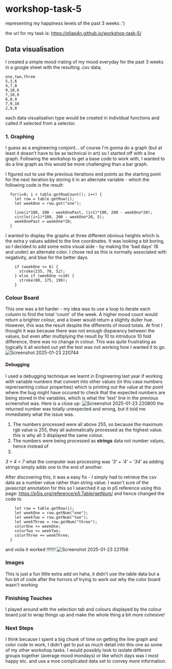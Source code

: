 # workshop-task-5
representing my happiness levels of the past 3 weeks :')

the url for my task is: https://ellap4n.github.io/workshop-task-5/

## Data visualisation
I created a simple mood rrating of my mood everyday for the past 3 weeks in a google sheet with the resulting .csv data;
```
one,two,three
5,3,6
4,7,8
9,10,6
7,10,9
6,8,4
7,9,10
2,9,8
```
each data visualisation type would be created in individual functions and called if selected from a selector. 

### 1. Graphing
I guess as a engineering conjoint... of course I'm gonna do a graph (but at least it doesn't have to be as technical in art) so I started off with a line graph. 
Following the workshop to get a base code to work with, I wanted to do a line graph as this would be more challenging than a bar graph. 

I figured out to use the previous iterations end points as the starting point for the next iteration by storing it in an alternate variable - which the following code is the result:

```
  for(i=0; i < table.getRowCount(); i++) {
    let row = table.getRow(i);
    let weekOne = row.get("one");

    line(i*100, 200 - weekOnePast, (i+1)*100, 200 - weekOne*20);
    circle((i+1)*100, 200 - weekOne*20, 5);
    weekOnePast = weekOne*20;
  }
```
I wanted to display the graphs at three different obvious heights which is the extra y values added to the line coordinates. 
It was looking a bit boring, so I decided to add some extra visual aide - by making the 'bad days' (6 and under) an alternate color. I chose red as this is normally associated with negativity, and blue for the better days. 
```
    if (weekOne <= 6) {
      stroke(235, 70, 52);
    } else if (weekOne <=10) {
      stroke(80, 175, 199);
    }
```
### Colour Board
This one was a bit harder - my idea was to use a loop to iterate each column to find the total 'count' of the week. A higher mood count would return a brighter colour, and a lower would return a slightly duller hue. 
However, this was the result despite the differents of mood totals. 
At first I thought it was because there was not enough disparancy between the values, but even after multiplying the result by 10 to introduce 10 fold difference, there was no change in colour. This was quite frustrating as logically it all worked out yet the test was not working how I wanted it to go.
![Screenshot 2025-01-23 220744](https://github.com/user-attachments/assets/16a8fd69-bee9-4efb-96e7-381d6f923075)

#### Debugging
I used a debugging technique we learnt in Engineering last year if working with variable numbers that convert into other values (in this case numbers reprersenting colour properties) which is printing out the value at the point where the bug might have occured to check that the expected numbers are being stored in the variables, which is what the 'text' line in the previous screenshot was. Here is a close up:
![Screenshot 2025-01-23 220800](https://github.com/user-attachments/assets/4eb91411-43c2-483d-bea9-8f3b3fa31de6)
the returned number was totally unexpected and wrong, but it told me immediately what the issue was. 
1. The numbers processed were all above 255, so because the maximum rgb value is 255, they all automatically processed as the highest value. this is why all 3 displayed the same colour.
2. The numbers were being processed as **strings** data not number valyes, hence instead of
3. 
_3 + 4 = 7_
what the computer was processing was _'3' + '4' = '34'_ as adding strings simply adds one to the end of another.

After discovering this, it was a easy fix - I simply had to retrieve the csv data as a number value rather than string value. I wasn't sure of the javascript annotation for this so I searched it up in p5 reference using this page: https://p5js.org/reference/p5.Table/getNum/
and hence changed the code to 

```
    let row = table.getRow(i);
    let weekOne = row.getNum("one");
    let weekTwo = row.getNum("two");
    let weekThree = row.getNum("three");
    colorOne += weekOne;
    colorTwo += weekTwo;
    colorThree += weekThree;
  }
```
and voila it worked !!!!!!!
![Screenshot 2025-01-23 221156](https://github.com/user-attachments/assets/5454a1b0-fc07-46a3-8262-4835a5524f09)

### Images
This is just a fun little extra add on haha, it didn't use the table data but a fun bit of code after the horrors of trying to work out why the color board wasn't working

### Finishing Touches
I played around with the selection tab and colours displayed by the colour board just to wrap things up and make the whole thing a bit more cohesive!

### Next Steps 
I think because I spent a big chunk of time on getting the line graph and color code to work, I didn't get to put as much detail into this one as some of my other workshop tasks. 
I would possibly look to isolate different groups together (average mood mondays) or like which days was I most happy etc. and use a moe complicated data set to convey more information. 
